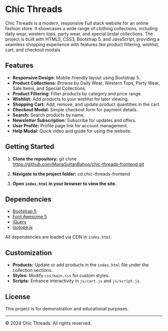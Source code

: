 
# Chic Threads 

Chic Threads is a modern, responsive Full stack website for an online fashion store. It showcases a wide range of clothing collections, including daily wear, western tops, party wear, and special bridal collections. The project is built with HTML5, CSS3, Bootstrap 5, and JavaScript, providing a seamless shopping experience with features like product filtering, wishlist, cart, and checkout modals.

## Features

- **Responsive Design:** Mobile-friendly layout using Bootstrap 5.
- **Product Collections:** Browse by Daily Wear, Western Tops, Party Wear, Sale Items, and Special Collections.
- **Product Filtering:** Filter products by category and price range.
- **Wishlist:** Add products to your wishlist for later viewing.
- **Shopping Cart:** Add, remove, and update product quantities in the cart.
- **Checkout Modal:** Simple checkout form for payment details.
- **Search:** Search products by name.
- **Newsletter Subscription:** Subscribe for updates and offers.
- **User Profile:** Profile page link for account management.
- **Help Modal:** Quick video and guide for using the website.

## Getting Started

1. **Clone the repository:**
 git clone https://github.com/MariaSultanBahoo/chic-threads-frontend.git

2. **Navigate to the project folder:**
cd chic-threads-frontend

3. **Open `index.html` in your browser to view the site.**

## Dependencies

- [Bootstrap 5](https://getbootstrap.com/)
- [Font Awesome 5](https://fontawesome.com/)
- [jQuery](https://jquery.com/)
- [Isotope.js](https://isotope.metafizzy.co/)

All dependencies are loaded via CDN in `index.html`.

## Customization

- **Products:** Update or add products in the `index.html` file under the collection sections.
- **Styles:** Modify `css/main.css` for custom styles.
- **Scripts:** Enhance interactivity in `js/cart.js` and `js/script.js`.

## License

This project is for demonstration and educational purposes.

---

&copy; 2024 Chic Threads. All rights reserved.

